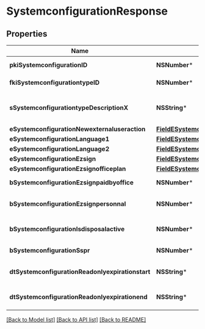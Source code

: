 # SystemconfigurationResponse

## Properties
Name | Type | Description | Notes
------------ | ------------- | ------------- | -------------
**pkiSystemconfigurationID** | **NSNumber*** | The unique ID of the Systemconfiguration | 
**fkiSystemconfigurationtypeID** | **NSNumber*** | The unique ID of the Systemconfigurationtype | 
**sSystemconfigurationtypeDescriptionX** | **NSString*** | The description of the Systemconfigurationtype in the language of the requester | 
**eSystemconfigurationNewexternaluseraction** | [**FieldESystemconfigurationNewexternaluseraction***](FieldESystemconfigurationNewexternaluseraction.md) |  | 
**eSystemconfigurationLanguage1** | [**FieldESystemconfigurationLanguage1***](FieldESystemconfigurationLanguage1.md) |  | 
**eSystemconfigurationLanguage2** | [**FieldESystemconfigurationLanguage2***](FieldESystemconfigurationLanguage2.md) |  | 
**eSystemconfigurationEzsign** | [**FieldESystemconfigurationEzsign***](FieldESystemconfigurationEzsign.md) |  | [optional] 
**eSystemconfigurationEzsignofficeplan** | [**FieldESystemconfigurationEzsignofficeplan***](FieldESystemconfigurationEzsignofficeplan.md) |  | [optional] 
**bSystemconfigurationEzsignpaidbyoffice** | **NSNumber*** | Whether if Ezsign is paid by the company or not | [optional] 
**bSystemconfigurationEzsignpersonnal** | **NSNumber*** | Whether if we allow the creation of personal files in eZsign | 
**bSystemconfigurationIsdisposalactive** | **NSNumber*** | Whether is Disposal processus is active or not | [optional] 
**bSystemconfigurationSspr** | **NSNumber*** | Whether if we allow SSPR | 
**dtSystemconfigurationReadonlyexpirationstart** | **NSString*** | The start date where the system will be in read only | [optional] 
**dtSystemconfigurationReadonlyexpirationend** | **NSString*** | The end date where the system will be in read only | [optional] 

[[Back to Model list]](../README.md#documentation-for-models) [[Back to API list]](../README.md#documentation-for-api-endpoints) [[Back to README]](../README.md)


